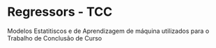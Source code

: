 # Regressors - TCC

Modelos Estatitiscos e de Aprendizagem de máquina utilizados para o Trabalho de Conclusão de Curso
